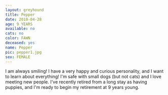 ```yaml
---
layout: greyhound
title: Pepper
date: 2010-04-28
age: 9 YEARS
available: no
cats: no
color: FAWN
deceased: yes
name: Pepper
pic: pepper1.jpg
sex: FEMALE
---
```


I am always smiling! I have a very happy and curious personality, and I want to learn about everything! I'm safe with small dogs (but not cats) and I love meeting new people. I've recently retired from a long stay as having puppies, and I'm ready to begin my retirement at 9 years young. 
